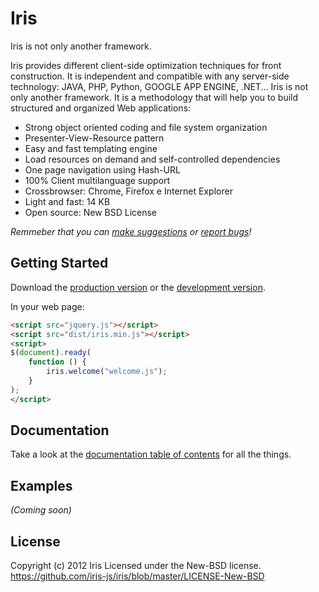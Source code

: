 # Iris

Iris is not only another framework.

Iris provides different client-side optimization techniques for front construction. It is independent and compatible with any server-side technology: JAVA, PHP, Python, GOOGLE APP ENGINE, .NET...
Iris is not only another framework. It is a methodology that will help you to build structured and organized Web applications:

* Strong object oriented coding and file system organization
* Presenter-View-Resource pattern
* Easy and fast templating engine
* Load resources on demand and self-controlled dependencies
* One page navigation using Hash-URL
* 100% Client multilanguage support
* Crossbrowser: Chrome, Firefox e Internet Explorer
* Light and fast: 14 KB
* Open source: New BSD License

_Remmeber that you can [make suggestions][issues] or [report bugs][issues]!_

## Getting Started
Download the [production version][min] or the [development version][max].

[min]: https://raw.github.com/iris-js/iris/master/dist/iris.min.js
[max]: https://raw.github.com/iris-js/iris/master/dist/iris.js

In your web page:

```html
<script src="jquery.js"></script>
<script src="dist/iris.min.js"></script>
<script>
$(document).ready(
	function () {
		iris.welcome("welcome.js");
	}
);
</script>
```

## Documentation
Take a look at the [documentation table of contents][docs] for all the things.

## Examples
_(Coming soon)_

## License
Copyright (c) 2012 Iris
Licensed under the New-BSD license.
<https://github.com/iris-js/iris/blob/master/LICENSE-New-BSD>

[issues]: /iris-js/iris/issues
[docs]: /iris-js/iris/blob/master/docs/toc.md

